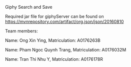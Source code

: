 Giphy Search and Save

Required jar file for giphyServer can be found on https://mvnrepository.com/artifact/org.json/json/20160810


Team members:

Name: Ong Xin Ying, 
Matriculation: A0176263B

Name: Pham Ngoc Quynh Trang, 
Matriculation: A0176032M
 
Name: Tran Thi Nhu Y, 
Matriculation: A0176178R
